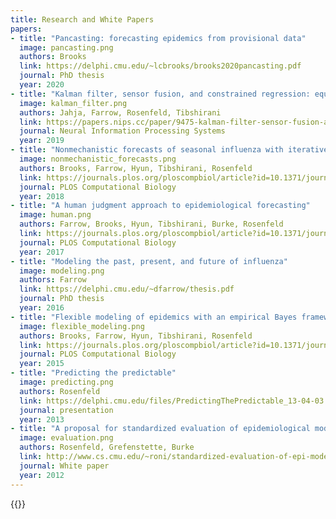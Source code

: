 ```yaml
---
title: Research and White Papers
papers:
- title: "Pancasting: forecasting epidemics from provisional data"
  image: pancasting.png
  authors: Brooks
  link: https://delphi.cmu.edu/~lcbrooks/brooks2020pancasting.pdf
  journal: PhD thesis
  year: 2020
- title: "Kalman filter, sensor fusion, and constrained regression: equivalences and insights"
  image: kalman_filter.png
  authors: Jahja, Farrow, Rosenfeld, Tibshirani
  link: https://papers.nips.cc/paper/9475-kalman-filter-sensor-fusion-and-constrained-regression-equivalences-and-insights
  journal: Neural Information Processing Systems
  year: 2019
- title: "Nonmechanistic forecasts of seasonal influenza with iterative one-week-ahead distributions"
  image: nonmechanistic_forecasts.png
  authors: Brooks, Farrow, Hyun, Tibshirani, Rosenfeld
  link: https://journals.plos.org/ploscompbiol/article?id=10.1371/journal.pcbi.1006134
  journal: PLOS Computational Biology
  year: 2018
- title: "A human judgment approach to epidemiological forecasting"
  image: human.png
  authors: Farrow, Brooks, Hyun, Tibshirani, Burke, Rosenfeld
  link: https://journals.plos.org/ploscompbiol/article?id=10.1371/journal.pcbi.1005248
  journal: PLOS Computational Biology
  year: 2017
- title: "Modeling the past, present, and future of influenza"
  image: modeling.png
  authors: Farrow
  link: https://delphi.cmu.edu/~dfarrow/thesis.pdf
  journal: PhD thesis
  year: 2016
- title: "Flexible modeling of epidemics with an empirical Bayes framework"
  image: flexible_modeling.png
  authors: Brooks, Farrow, Hyun, Tibshirani, Rosenfeld
  link: https://journals.plos.org/ploscompbiol/article?id=10.1371/journal.pcbi.1004382
  journal: PLOS Computational Biology
  year: 2015
- title: "Predicting the predictable"
  image: predicting.png
  authors: Rosenfeld
  link: https://delphi.cmu.edu/files/PredictingThePredictable_13-04-03.pdf
  journal: presentation
  year: 2013
- title: "A proposal for standardized evaluation of epidemiological models"
  image: evaluation.png
  authors: Rosenfeld, Grefenstette, Burke
  link: http://www.cs.cmu.edu/~roni/standardized-evaluation-of-epi-models-rev-09nov2012.pdf
  journal: White paper
  year: 2012
---
```


{{<research-papers>}}
